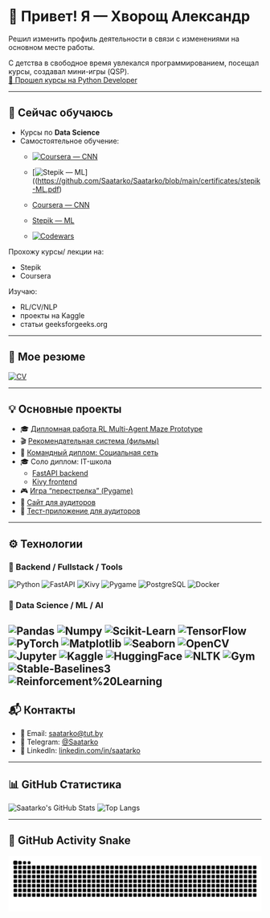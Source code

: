 # 👋 Привет! Я — Хворощ Александр

Решил изменить профиль деятельности в связи с изменениями на основном месте работы.

С детства в свободное время увлекался программированием, посещал курсы, создавал мини-игры (QSP).  
[📄 Прошел курсы на Python Developer](https://github.com/Saatarko/Saatarko/blob/main/certificates/Aliaksandr%20Hvorashch.pdf)

---

## 🌱 Сейчас обучаюсь

- Курсы по **Data Science**
- Самостоятельное обучение:
  - [![Coursera — CNN](https://img.shields.io/badge/📄_Скачать-CV-blue?style=for-the-badge)](https://github.com/Saatarko/Saatarko/blob/main/certificates/Coursera%20Convolutional%20Neural%20Networks.pdf)
  - [![Stepik — ML](https://img.shields.io/badge/📄_Скачать-CV-blue?style=for-the-badge)]((https://github.com/Saatarko/Saatarko/blob/main/certificates/stepik-ML.pdf)


  - [Coursera — CNN](https://github.com/Saatarko/Saatarko/blob/main/certificates/Coursera%20Convolutional%20Neural%20Networks.pdf)
  - [Stepik — ML](https://github.com/Saatarko/Saatarko/blob/main/certificates/stepik-ML.pdf)
  - [![Codewars](https://www.codewars.com/users/Saatarko/badges/large)](https://www.codewars.com/users/Saatarko)

Прохожу курсы/ лекции на:  
-  Stepik
-  Coursera
  
Изучаю:
- RL/CV/NLP
- проекты на Kaggle
- статьи geeksforgeeks.org

---

## 💼 Мое резюме

[![CV](https://img.shields.io/badge/📄_Скачать-CV-blue?style=for-the-badge)](https://github.com/Saatarko/Saatarko/blob/main/certificates/CV_Hvorshch.pdf)


---

## 💡 Основные проекты

- 🎓 [Дипломная работа RL Multi-Agent Maze Prototype](https://github.com/Saatarko/diplom_ds)
- 🎬 [Рекомендательная система (фильмы)](https://github.com/Saatarko/movies_rec_system)
- 💬 [Командный диплом: Социальная сеть](https://github.com/Saatarko/diplom)
- 🎓 Соло диплом: IT-школа
  - [FastAPI backend](https://github.com/Saatarko/-ourses-Fast_api-)
  - [Kivy frontend](https://github.com/Saatarko/kivy_app)
- 🎮 [Игра “перестрелка” (Pygame)](https://github.com/Saatarko/Pygame)
- 🧾 [Сайт для аудиторов](https://auditplus.by/)
- 📝 [Тест-приложение для аудиторов](https://github.com/Saatarko/Auduit_test)

---

## ⚙️ Технологии

### 🔧 Backend / Fullstack / Tools
![Python](https://img.shields.io/badge/Python-3776AB?style=for-the-badge&logo=python&logoColor=white)
![FastAPI](https://img.shields.io/badge/FastAPI-009688?style=for-the-badge&logo=fastapi&logoColor=white)
![Kivy](https://img.shields.io/badge/Kivy-556B2F?style=for-the-badge&logo=python&logoColor=white)
![Pygame](https://img.shields.io/badge/Pygame-009933?style=for-the-badge&logo=python&logoColor=white)
![PostgreSQL](https://img.shields.io/badge/PostgreSQL-336791?style=for-the-badge&logo=postgresql&logoColor=white)
![Docker](https://img.shields.io/badge/Docker-2496ED?style=for-the-badge&logo=docker&logoColor=white)

### 🤖 Data Science / ML / AI
![Pandas](https://img.shields.io/badge/Pandas-150458?style=for-the-badge&logo=pandas&logoColor=white)
![Numpy](https://img.shields.io/badge/Numpy-013243?style=for-the-badge&logo=numpy&logoColor=white)
![Scikit-Learn](https://img.shields.io/badge/Scikit--Learn-F7931E?style=for-the-badge&logo=scikitlearn&logoColor=white)
![TensorFlow](https://img.shields.io/badge/TensorFlow-FF6F00?style=for-the-badge&logo=tensorflow&logoColor=white)
![PyTorch](https://img.shields.io/badge/PyTorch-EE4C2C?style=for-the-badge&logo=pytorch&logoColor=white)
![Matplotlib](https://img.shields.io/badge/Matplotlib-11557C?style=for-the-badge&logo=matplotlib&logoColor=white)
![Seaborn](https://img.shields.io/badge/Seaborn-2E8BC0?style=for-the-badge&logo=python&logoColor=white)
![OpenCV](https://img.shields.io/badge/OpenCV-5C3EE8?style=for-the-badge&logo=opencv&logoColor=white)
![Jupyter](https://img.shields.io/badge/Jupyter-F37626?style=for-the-badge&logo=jupyter&logoColor=white)
![Kaggle](https://img.shields.io/badge/Kaggle-20BEFF?style=for-the-badge&logo=kaggle&logoColor=white)
![HuggingFace](https://img.shields.io/badge/HuggingFace-FFD21E?style=for-the-badge&logo=huggingface&logoColor=black)
![NLTK](https://img.shields.io/badge/NLTK-154F9C?style=for-the-badge&logo=python&logoColor=white)
![Gym](https://img.shields.io/badge/OpenAI%20Gym-0081A5?style=for-the-badge&logo=openai&logoColor=white)
![Stable-Baselines3](https://img.shields.io/badge/Stable--Baselines3-FF6F00?style=for-the-badge&logo=python&logoColor=white)
![Reinforcement%20Learning](https://img.shields.io/badge/Reinforcement%20Learning-006400?style=for-the-badge&logo=python&logoColor=white)
---

## 📬 Контакты

- 📧 Email: saatarko@tut.by  
- 💬 Telegram: [@Saatarko](https://t.me/Saatarko)  
- 🔗 LinkedIn: [linkedin.com/in/saatarko](https://www.linkedin.com/in/saatarko)

---

## 📊 GitHub Статистика

![Saatarko's GitHub Stats](https://github-readme-stats.vercel.app/api?username=Saatarko&show_icons=true&theme=tokyonight)
![Top Langs](https://github-readme-stats.vercel.app/api/top-langs/?username=Saatarko&layout=compact&theme=tokyonight)

---

## 🐍 GitHub Activity Snake

![snake gif](https://github.com/Saatarko/Saatarko/blob/output/github-contribution-grid-snake.svg)


    

<!---
Saatarko/Saatarko is a ✨ special ✨ repository because its `README.md` (this file) appears on your GitHub profile.
You can click the Preview link to take a look at your changes.
--->

